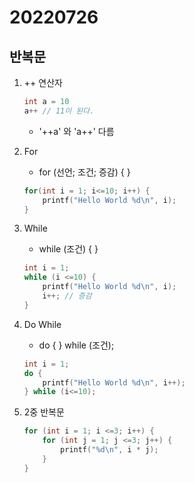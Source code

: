 20220726
=============

반복문
-------------
1. ++ 연산자
    ```C
    int a = 10
    a++ // 11이 된다.
    ```

    * '++a' 와 'a++' 다름

2. For
    
    * for (선언; 조건; 증감) { }

    ```C
    for(int i = 1; i<=10; i++) {
        printf("Hello World %d\n", i);
    }
    ```

3. While

    * while (조건) { }

    ```C
    int i = 1;
    while (i <=10) {
        printf("Hello World %d\n", i);
        i++; // 증감
    }
    ```

4. Do While

    * do { } while (조건);

    ```C
    int i = 1;
    do {
        printf("Hello World %d\n", i++);
    } while (i<=10);
    ```

5. 2중 반복문
    ```C
    for (int i = 1; i <=3; i++) {
        for (int j = 1; j <=3; j++) {
            printf("%d\n", i * j);
        }
    }
    ```